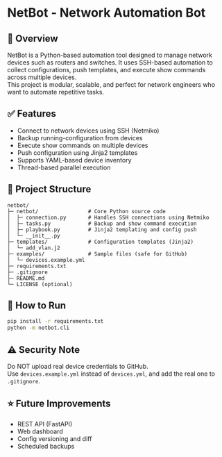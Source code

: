 
# NetBot - Network Automation Bot

## 📌 Overview
NetBot is a Python-based automation tool designed to manage network devices such as routers and switches. 
It uses SSH-based automation to collect configurations, push templates, and execute show commands across multiple devices.  
This project is modular, scalable, and perfect for network engineers who want to automate repetitive tasks.

## ✅ Features
- Connect to network devices using SSH (Netmiko)
- Backup running-configuration from devices
- Execute show commands on multiple devices
- Push configuration using Jinja2 templates
- Supports YAML-based device inventory
- Thread-based parallel execution

## 📂 Project Structure
```
netbot/
├─ netbot/                # Core Python source code
│  ├─ connection.py       # Handles SSH connections using Netmiko
│  ├─ tasks.py            # Backup and show command execution
│  ├─ playbook.py         # Jinja2 templating and config push
│  └─ __init__.py
├─ templates/             # Configuration templates (Jinja2)
│  └─ add_vlan.j2
├─ examples/              # Sample files (safe for GitHub)
│  └─ devices.example.yml
├─ requirements.txt
├─ .gitignore
├─ README.md
└─ LICENSE (optional)
```

## 🚀 How to Run
```bash
pip install -r requirements.txt
python -m netbot.cli
```

## ⚠️ Security Note
Do NOT upload real device credentials to GitHub.  
Use `devices.example.yml` instead of `devices.yml`, and add the real one to `.gitignore`.

## ⭐ Future Improvements
- REST API (FastAPI)
- Web dashboard
- Config versioning and diff
- Scheduled backups

